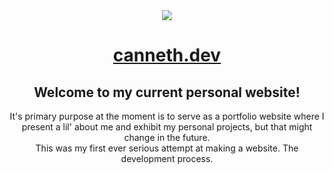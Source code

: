 <div align='center'><img src='https://user-images.githubusercontent.com/23531034/148361737-1aadfe95-1de1-43b9-8f31-ad0f6e70c043.png' /></div>
<h1 align='center'>
  <div align='center'><a href='https://canneth.dev' rel='noreferrer'>canneth.dev</a></div>
</h1>
<h2 align='center'>Welcome to my current personal website!</h3>
<p align='center'>
  It's primary purpose at the moment is to serve as a portfolio website where I present a lil' about me and exhibit my personal projects, but that might change in the future.
  <br />
  This was my first ever serious attempt at making a website. The development process.
</p>
